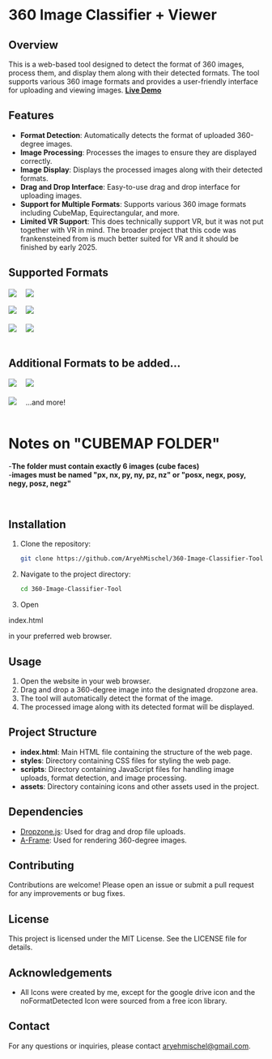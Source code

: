 # 360 Image Classifier + Viewer

## Overview
This is a web-based tool designed to detect the format of 360 images, process them, and display them along with their detected formats. The tool supports various 360 image formats and provides a user-friendly interface for uploading and viewing images.
**[Live Demo](https://universal-360-image-classifier.onrender.com/)**
## Features
- **Format Detection**: Automatically detects the format of uploaded 360-degree images.
- **Image Processing**: Processes the images to ensure they are displayed correctly.
- **Image Display**: Displays the processed images along with their detected formats.
- **Drag and Drop Interface**: Easy-to-use drag and drop interface for uploading images.
- **Support for Multiple Formats**: Supports various 360 image formats including CubeMap, Equirectangular, and more.
- **Limited VR Support**: This does technically support VR, but it was not put together with VR in mind. The broader project that this code was frankensteined from is much better suited for VR and it should be finished by early 2025.

## Supported Formats
  <div width="100%">
    <img align="center" src="https://d1ty73zrqoktft.cloudfront.net/360-Image-Classifier-Tool/assets/icons/cubemapsFrame.png"/>
      <img width=10px>
    <img align="center" src="https://d1ty73zrqoktft.cloudfront.net/360-Image-Classifier-Tool/assets/icons/stereoCubemapFrame.png"/><br />
  </div><br />

<div width="100%">
    <img  src="https://d1ty73zrqoktft.cloudfront.net/360-Image-Classifier-Tool/assets/icons/stripeCubeMapFrame.png"/>
      <img width=10px>
    <img  src="https://d1ty73zrqoktft.cloudfront.net/360-Image-Classifier-Tool/assets/icons/cubeFolderFrame.png"/>
</div><br />

<div width="100%">
    <img  src="https://d1ty73zrqoktft.cloudfront.net/360-Image-Classifier-Tool/assets/icons/eqrtFrame.png"/>
      <img width=10px>
    <img  src="https://d1ty73zrqoktft.cloudfront.net/360-Image-Classifier-Tool/assets/icons/stereoEqrtFrame.png"/>
</div><br />
     


  
## Additional Formats to be added...

<div width="100%">
    <img  src="https://d1ty73zrqoktft.cloudfront.net/360-Image-Classifier-Tool/assets/icons/verticalCubeMapFrame.png"/>
      <img width=10px>
    <img  src="https://d1ty73zrqoktft.cloudfront.net/360-Image-Classifier-Tool/assets/icons/horizontalTCubeMapsFrame.png"/>
</div><br />
<div width="100%">
    <img  src="https://d1ty73zrqoktft.cloudfront.net/360-Image-Classifier-Tool/assets/icons/panoFrame.png"/>
      <img width=10px>
  <span>  ...and more!</span>
      <div><br />
      </div>
</div>

#  Notes on "CUBEMAP FOLDER"
 -**The folder must contain exactly 6 images (cube faces)**  <br /> 
 -**images must be named "px, nx, py, ny, pz, nz" or "posx, negx, posy, negy, posz, negz"** 
 <br /> 

<br />

## Installation
1. Clone the repository:
   ```bash
   git clone https://github.com/AryehMischel/360-Image-Classifier-Tool.git
   ```
2. Navigate to the project directory:
   ```bash
   cd 360-Image-Classifier-Tool
   ```
3. Open 

index.html

 in your preferred web browser.

## Usage
1. Open the website in your web browser.
2. Drag and drop a 360-degree image into the designated dropzone area.
3. The tool will automatically detect the format of the image.
4. The processed image along with its detected format will be displayed.

## Project Structure
- **index.html**: Main HTML file containing the structure of the web page.
- **styles**: Directory containing CSS files for styling the web page.
- **scripts**: Directory containing JavaScript files for handling image uploads, format detection, and image processing.
- **assets**: Directory containing icons and other assets used in the project.

## Dependencies
- [Dropzone.js](https://www.dropzone.dev/): Used for drag and drop file uploads.
- [A-Frame](https://aframe.io/): Used for rendering 360-degree images.

## Contributing
Contributions are welcome! Please open an issue or submit a pull request for any improvements or bug fixes.

## License
This project is licensed under the MIT License. See the LICENSE file for details.

## Acknowledgements
- All Icons were created by me, except for the google drive icon and the noFormatDetected Icon were sourced from a free icon library.

## Contact
For any questions or inquiries, please contact [aryehmischel@gmail.com](mailto:aryehmischel@gmail.com).
